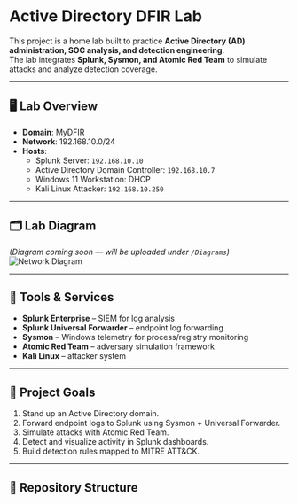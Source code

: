# Active Directory DFIR Lab

This project is a home lab built to practice **Active Directory (AD) administration, SOC analysis, and detection engineering**.  
The lab integrates **Splunk, Sysmon, and Atomic Red Team** to simulate attacks and analyze detection coverage.

---

## 🖥️ Lab Overview
- **Domain**: MyDFIR  
- **Network**: 192.168.10.0/24  
- **Hosts**:
  - Splunk Server: `192.168.10.10`
  - Active Directory Domain Controller: `192.168.10.7`
  - Windows 11 Workstation: DHCP
  - Kali Linux Attacker: `192.168.10.250`

---

## 🗂️ Lab Diagram
*(Diagram coming soon — will be uploaded under `/Diagrams`)*  
![Network Diagram](Diagrams/network_diagram.png)

---

## 🔧 Tools & Services
- **Splunk Enterprise** – SIEM for log analysis  
- **Splunk Universal Forwarder** – endpoint log forwarding  
- **Sysmon** – Windows telemetry for process/registry monitoring  
- **Atomic Red Team** – adversary simulation framework  
- **Kali Linux** – attacker system  

---

## 🎯 Project Goals
1. Stand up an Active Directory domain.  
2. Forward endpoint logs to Splunk using Sysmon + Universal Forwarder.  
3. Simulate attacks with Atomic Red Team.  
4. Detect and visualize activity in Splunk dashboards.  
5. Build detection rules mapped to MITRE ATT&CK.  

---

## 📂 Repository Structure

